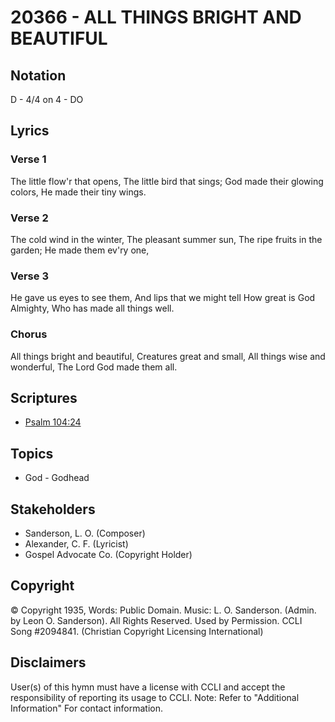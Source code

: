 # 20366 - ALL THINGS BRIGHT AND BEAUTIFUL

## Notation

D - 4/4 on 4 - DO

## Lyrics

### Verse 1

The little flow'r that opens, The little bird that sings; God made their glowing colors, He made their tiny wings.

### Verse 2

The cold wind in the winter, The pleasant summer sun, The ripe fruits in the garden; He made them ev'ry one,

### Verse 3

He gave us eyes to see them, And lips that we might tell How great is God Almighty, Who has made all things well.

### Chorus

All things bright and beautiful, Creatures great and small, All things wise and wonderful, The Lord God made them all.


## Scriptures

- [Psalm 104:24](https://www.biblegateway.com/passage/?search=Psalm%20104%3A24)

## Topics

- God - Godhead

## Stakeholders

- Sanderson, L. O. (Composer)
- Alexander, C. F. (Lyricist)
- Gospel Advocate Co. (Copyright Holder)

## Copyright

© Copyright 1935, Words: Public Domain. Music: L. O. Sanderson. (Admin. by Leon O. Sanderson).  All Rights Reserved. Used by Permission. CCLI Song #2094841.
(Christian Copyright Licensing International)

## Disclaimers

User(s) of this hymn must have a license with CCLI and accept the responsibility of reporting its usage to CCLI.
Note: Refer to "Additional Information" For contact information.

